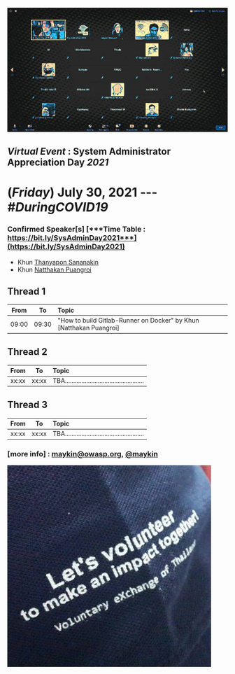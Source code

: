 
![](../2020/Group-of-2020.jpg "From SysAdminDay 2020 Virtual Event")

## ***Virtual Event*** : System Administrator Appreciation Day ***2021***
# **(*Friday*) July 30, 2021** --- *#DuringCOVID19*

### Confirmed Speaker[s] [***Time Table : https://bit.ly/SysAdminDay2021***](https://bit.ly/SysAdminDay2021)
+ Khun [Thanyapon Sananakin](https://www.facebook.com/thanyapon)
+ Khun [Natthakan Puangroi](https://www.facebook.com/mayplepete)

## Thread 1

| From  |    To    |  Topic                                                   |
|:-----:|:--------:|:---------------------------------------------------------|
| 09:00 |  09:30   | "How to build Gitlab-Runner on Docker" by Khun [Natthakan Puangroi]       |

## Thread 2

| From  |    To    |  Topic                                                   |
|:-----:|:--------:|:---------------------------------------------------------|
| xx:xx |  xx:xx   | TBA................................................      |

## Thread 3

| From  |    To    |  Topic                                                   |
|:-----:|:--------:|:---------------------------------------------------------|
| xx:xx |  xx:xx   | TBA................................................      |


### [more info] : <maykin@owasp.org>, [@maykin](https://line.me/R/ti/p/%40maykin)

[![](Supporters/VolunteXTH.jpg "Thank you to our supporters")](https://VolunteX.github.io)
